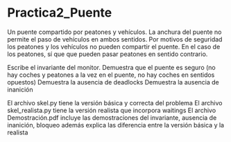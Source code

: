 # Practica2_Puente
Un puente compartido por peatones y vehículos. La anchura del puente no permite el paso de vehículos en ambos sentidos.
Por motivos de seguridad los peatones y los vehículos no pueden compartir el puente. 
En el caso de los peatones, sí que que pueden pasar peatones en sentido contrario.

Escribe el invariante del monitor.
Demuestra que el puente es seguro (no hay coches y peatones a la vez en el puente,
no hay coches en sentidos opuestos)
Demuestra la ausencia de deadlocks
Demuestra la ausencia de inanición

El archivo skel.py tiene la versión básica y correcta del problema
El archivo skel_realista.py tiene la versión realista que incorpora waitings
El archivo Demostración.pdf incluye las demostraciones del invariante, ausencia de inanición, bloqueo
además explica las diferencia entre la versión básica y la realista
